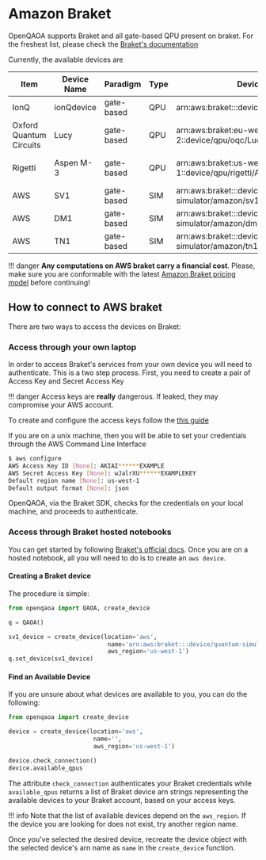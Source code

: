 # Amazon Braket

OpenQAOA supports Braket and all gate-based QPU present on braket. For the freshest list, please check the [Braket's documentation](https://docs.aws.amazon.com/braket/latest/developerguide/braket-devices.html)

Currently, the available devices are

| Item         | Device Name  | Paradigm	 |  Type    | Device ARN   | Region |
|--------------|--------------|--------------|----------|--------------|--------|
| IonQ                   |  ionQdevice |gate-based | QPU | arn:aws:braket:::device/qpu/ionq/ionQdevice           | us-east-1|
| Oxford Quantum Circuits|  Lucy       |gate-based | QPU | arn:aws:braket:eu-west-2::device/qpu/oqc/Lucy         | eu-west-2|
| Rigetti                |  Aspen M-3  |gate-based | QPU | arn:aws:braket:us-west-1::device/qpu/rigetti/Aspen-M-3| us-west-1|
| AWS                    |  SV1        |gate-based | SIM | arn:aws:braket:::device/quantum-simulator/amazon/sv1  | *        |
| AWS                    |  DM1        |gate-based | SIM | arn:aws:braket:::device/quantum-simulator/amazon/dm1  | *        |
| AWS                    |  TN1        |gate-based | SIM | arn:aws:braket:::device/quantum-simulator/amazon/tn1  | *        |

!!! danger
    **Any computations on AWS braket carry a financial cost**. Please, make sure you are conformable with the latest [Amazon Braket pricing model](https://docs.aws.amazon.com/braket/latest/developerguide/braket-pricing.html) before continuing! 

## How to connect to AWS braket

There are two ways to access the devices on Braket:

### Access through your own laptop

In order to access Braket's services from your own device you will need to authenticate. This is a two step process. First, you need to create a pair of Access Key and Secret Access Key

!!! danger
    Access keys are **really** dangerous. If leaked, they may compromise your AWS account. 

To create and configure the access keys follow the [this guide](https://docs.aws.amazon.com/cli/latest/userguide/cli-configure-quickstart.html)

If you are on a unix machine, then you will be able to set your credentials through the AWS Command Line Interface

```Bash
$ aws configure
AWS Access Key ID [None]: AKIAI******EXAMPLE
AWS Secret Access Key [None]: wJalrXU******EXAMPLEKEY
Default region name [None]: us-west-1
Default output format [None]: json
```

OpenQAOA, via the Braket SDK, checks for the credentials on your local machine, and proceeds to authenticate.

### Access through Braket hosted notebooks

You can get started by following [Braket's official docs](https://docs.aws.amazon.com/braket/latest/developerguide/braket-get-started.html). Once you are on a hosted notebook, all you will need to do is to create an `aws device`. 


#### Creating a Braket device

The procedure is simple:

```Python
from openqaoa import QAOA, create_device

q = QAOA()

sv1_device = create_device(location='aws', 
                            name='arn:aws:braket:::device/quantum-simulator/amazon/sv1', 
                            aws_region='us-west-1')
q.set_device(sv1_device)
```

#### Find an Available Device

If you are unsure about what devices are available to you, you can do the following:

```Python
from openqaoa import create_device

device = create_device(location='aws', 
                        name='',
                        aws_region='us-west-1')

device.check_connection()
device.available_qpus
```

The attribute `check_connection` authenticates your Braket credentials while `available_qpus` returns a list of Braket device arn strings representing the available devices to your Braket account, based on your access keys.

!!! info
    Note that the list of available devices depend on the `aws_region`. If the device you are looking for does not exist, try another region name.

Once you've selected the desired device, recreate the device object with the selected device's arn name as `name` in the `create_device` function.